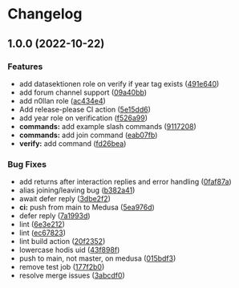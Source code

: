 # Changelog

## 1.0.0 (2022-10-22)


### Features

* add datasektionen role on verify if year tag exists ([491e640](https://github.com/datasektionen/harmony/commit/491e64028335225f8352595511903791b4eb36da))
* add forum channel support ([09a40bb](https://github.com/datasektionen/harmony/commit/09a40bb16b029b6569ef98feb859587070a72254))
* add n0llan role ([ac434e4](https://github.com/datasektionen/harmony/commit/ac434e46b8e2e433f593bccd73e35d37da71565e))
* Add release-please CI action ([5e15dd6](https://github.com/datasektionen/harmony/commit/5e15dd6a2da8fe4117e57dd4d6e2a62b9df3b217))
* add year role on verification ([f526a99](https://github.com/datasektionen/harmony/commit/f526a996ae3e340ed0045e54986570dc32946c86))
* **commands:** add example slash commands ([9117208](https://github.com/datasektionen/harmony/commit/9117208d8cc8779903a545fe43b4a5e139ec4c3b))
* **commands:** add join command ([eab07fb](https://github.com/datasektionen/harmony/commit/eab07fb73002104e4ae3ce4f3f5e957226e99b57))
* **verify:** add command ([fd26bea](https://github.com/datasektionen/harmony/commit/fd26bead9503b3c5b8bc658226e13c90af02fe25))


### Bug Fixes

* add returns after interaction replies and error handling ([0faf87a](https://github.com/datasektionen/harmony/commit/0faf87a4542ef00dc873d4568d5a12da9c7cad37))
* alias joining/leaving bug ([b382a41](https://github.com/datasektionen/harmony/commit/b382a414e792c115d656633c2f127b1cc4c16bc7))
* await defer reply ([3dbe2f2](https://github.com/datasektionen/harmony/commit/3dbe2f23de1877ae52367d25d398b70a00db3b70))
* **ci:** push from main to Medusa ([5ea976d](https://github.com/datasektionen/harmony/commit/5ea976dd1a7bd4a63c680e122bbc1d846ebb5692))
* defer reply ([7a1993d](https://github.com/datasektionen/harmony/commit/7a1993dd3dd7f7dd7abab55ae15a9a2f25cacfcf))
* lint ([6e3e212](https://github.com/datasektionen/harmony/commit/6e3e212ba1967ed97aed06b242d9462f9c21126e))
* lint ([ec67823](https://github.com/datasektionen/harmony/commit/ec678237f0524f4accd7f80806872c3fbd0c6ebf))
* lint build action ([20f2352](https://github.com/datasektionen/harmony/commit/20f235238161ba6c93353086eae344c2fcbf1e1e))
* lowercase hodis uid ([43f898f](https://github.com/datasektionen/harmony/commit/43f898f0aa8ab56e2140d1e49c83c89c8a40b798))
* push to main, not master, on medusa ([015bdf3](https://github.com/datasektionen/harmony/commit/015bdf3307df1672d681ab8603b5a3ddc3d09b12))
* remove test job ([177f2b0](https://github.com/datasektionen/harmony/commit/177f2b0aa063aff3dcd7534dedf9a2d2db33d0c6))
* resolve merge issues ([3abcdf0](https://github.com/datasektionen/harmony/commit/3abcdf0c5a684f12ba7872947cacc941a47a85c5))
